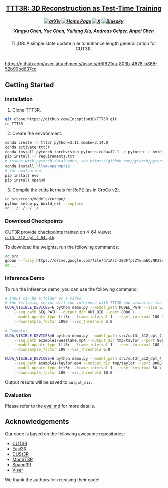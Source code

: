<h2 align="center"> <a href="https://rover-xingyu.github.io/TTT3R">TTT3R: 3D Reconstruction as Test-Time Training</a>
</h2>

<h5 align="center">

[![arXiv](https://img.shields.io/badge/Arxiv-2509-b31b1b.svg?logo=arXiv)](https://arxiv.org/) 
[![Home Page](https://img.shields.io/badge/Project-Website-green.svg)](https://rover-xingyu.github.io/TTT3R) 
[![X](https://img.shields.io/badge/@Xingyu%20Chen-black?logo=X)](https://x.com/RoverXingyu)  [![Bluesky](https://img.shields.io/badge/@Xingyu%20Chen-white?logo=Bluesky)](https://bsky.app/profile/xingyu-chen.bsky.social)


[Xingyu Chen](https://rover-xingyu.github.io/),
[Yue Chen](https://fanegg.github.io/),
[Yuliang Xiu](https://xiuyuliang.cn/),
[Andreas Geiger](https://www.cvlibs.net/),
[Anpei Chen](https://apchenstu.github.io/)
</h5>

<div align="center">
TL;DR: A simple state update rule to enhance length generalization for CUT3R.
</div>
<br>

https://github.com/user-attachments/assets/d6f921da-803b-4678-b888-52b90bd637cc

## Getting Started

### Installation

1. Clone TTT3R.
```bash
git clone https://github.com/Inception3D/TTT3R.git
cd TTT3R
```

2. Create the environment.
```bash
conda create -n ttt3r python=3.11 cmake=3.14.0
conda activate ttt3r
conda install pytorch torchvision pytorch-cuda=12.1 -c pytorch -c nvidia  # use the correct version of cuda for your system
pip install -r requirements.txt
# issues with pytorch dataloader, see https://github.com/pytorch/pytorch/issues/99625
conda install 'llvm-openmp<16'
# for evaluation
pip install evo
pip install open3d
```

3. Compile the cuda kernels for RoPE (as in CroCo v2).
```bash
cd src/croco/models/curope/
python setup.py build_ext --inplace
cd ../../../../
```

### Download Checkpoints

CUT3R provide checkpoints trained on 4-64 views: [`cut3r_512_dpt_4_64.pth`](https://drive.google.com/file/d/1Asz-ZB3FfpzZYwunhQvNPZEUA8XUNAYD/view?usp=drive_link).

To download the weights, run the following commands:
```bash
cd src
gdown --fuzzy https://drive.google.com/file/d/1Asz-ZB3FfpzZYwunhQvNPZEUA8XUNAYD/view?usp=drive_link
cd ..
```

### Inference Demo

To run the inference demo, you can use the following command:
```bash
# input can be a folder or a video
# the following script will run inference with TTT3R and visualize the output with viser on port 8080
CUDA_VISIBLE_DEVICES=6 python demo.py --model_path MODEL_PATH --size 512 \
    --seq_path SEQ_PATH --output_dir OUT_DIR --port 8080 \
    --model_update_type ttt3r --frame_interval 1 --reset_interval 100 \
    --downsample_factor 1000 --vis_threshold 5.0

# Example:
CUDA_VISIBLE_DEVICES=6 python demo.py --model_path src/cut3r_512_dpt_4_64.pth --size 512 \
    --seq_path examples/westlake.mp4 --output_dir tmp/taylor --port 8080 \
    --model_update_type ttt3r --frame_interval 1 --reset_interval 100 \
    --downsample_factor 100 --vis_threshold 6.0

CUDA_VISIBLE_DEVICES=6 python demo.py --model_path src/cut3r_512_dpt_4_64.pth --size 512 \
    --seq_path examples/taylor.mp4 --output_dir tmp/taylor --port 8080 \
    --model_update_type ttt3r --frame_interval 1 --reset_interval 50 \
    --downsample_factor 100 --vis_threshold 10.0 
```
Output results will be saved to `output_dir`.


### Evaluation
Please refer to the [eval.md](eval/eval.md) for more details.

## Acknowledgements
Our code is based on the following awesome repositories:

- [CUT3R](https://github.com/CUT3R/CUT3R)
- [Easi3R](https://github.com/Inception3D/Easi3R)
- [DUSt3R](https://github.com/naver/dust3r)
- [MonST3R](https://github.com/Junyi42/monst3r.git)
- [Spann3R](https://github.com/HengyiWang/spann3r.git)
- [Viser](https://github.com/nerfstudio-project/viser)

We thank the authors for releasing their code!

